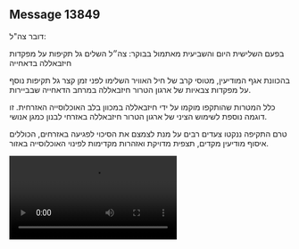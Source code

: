 ## Message 13849

דובר צה"ל:

בפעם השלישית היום והשביעית מאתמול בבוקר: צה״ל השלים גל תקיפות על מפקדות חיזבאללה בדאחייה

בהכוונת אגף המודיעין, מטוסי קרב של חיל האוויר השלימו לפני זמן קצר גל תקיפות נוסף על מפקדות צבאיות של ארגון הטרור חיזבאללה במרחב הדאחייה שבביירות.

כלל המטרות שהותקפו מוקמו על ידי חיזבאללה במכוון בלב האוכלוסייה האזרחית. זו דוגמה נוספת לשימוש הציני של ארגון הטרור חיזבאללה באזרחי לבנון כמגן אנושי.

טרם התקיפה ננקטו צעדים רבים על מנת לצמצם את הסיכוי לפגיעה באזרחים, הכוללים איסוף מודיעין מקדים, תצפית מדויקת ואזהרות מקדימות לפינוי האוכלוסייה באזור.

![Video](https://data.iron-swords.co.il/2024/November/16/13849/13849_media.mp4)
